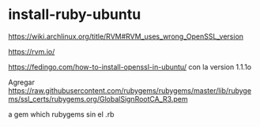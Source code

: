 # install-ruby-ubuntu

https://wiki.archlinux.org/title/RVM#RVM_uses_wrong_OpenSSL_version

https://rvm.io/


https://fedingo.com/how-to-install-openssl-in-ubuntu/ con la version 1.1.1o


Agregar https://raw.githubusercontent.com/rubygems/rubygems/master/lib/rubygems/ssl_certs/rubygems.org/GlobalSignRootCA_R3.pem

a gem which rubygems sin el .rb
